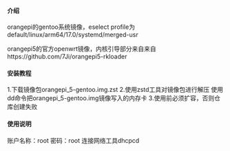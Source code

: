 #### 介绍
orangepi的gentoo系统镜像，eselect profile为default/linux/arm64/17.0/systemd/merged-usr

orangepi5的官方openwrt镜像，内核引导部分来自来自https://github.com/7Ji/orangepi5-rkloader

#### 安装教程
1.下载镜像包orangepi_5-gentoo.img.zst 
2.使用zstd工具对镜像包进行解压 使用dd命令把orangepi_5-gentoo.img镜像写入的内存卡 
3.使用前必须扩容，否则仓库创建失败

#### 使用说明
账户名称：root 密码：root 连接网络工具dhcpcd
